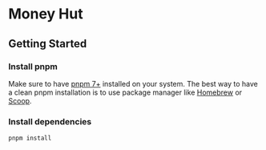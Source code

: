 # Money Hut

## Getting Started

### Install pnpm

Make sure to have [pnpm 7+](https://pnpm.io/installation) installed on your system.
The best way to have a clean pnpm installation is to use package manager like [Homebrew](https://pnpm.io/installation#using-homebrew) or [Scoop](https://pnpm.io/installation#using-scoop).

### Install dependencies

```shell
pnpm install
```